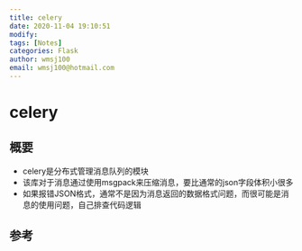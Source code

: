 ```yaml
---
title: celery
date: 2020-11-04 19:10:51
modify: 
tags: [Notes]
categories: Flask
author: wmsj100
email: wmsj100@hotmail.com
---
```


# celery

## 概要

- celery是分布式管理消息队列的模块
- 该库对于消息通过使用msgpack来压缩消息，要比通常的json字段体积小很多
- 如果报错JSON格式，通常不是因为消息返回的数据格式问题，而很可能是消息的使用问题，自己排查代码逻辑

## 参考

